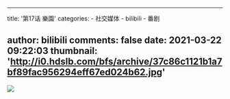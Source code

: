 
---
title: '第17话 樂園'
categories: 
    - 社交媒体
    - bilibili
    - 番剧

author: bilibili
comments: false
date: 2021-03-22 09:22:03
thumbnail: 'http://i0.hdslb.com/bfs/archive/37c86c1121b1a7bf89fac956294eff67ed024b62.jpg'
---

<div>   
<img src="http://i0.hdslb.com/bfs/archive/37c86c1121b1a7bf89fac956294eff67ed024b62.jpg" referrerpolicy="no-referrer">  
</div>
            